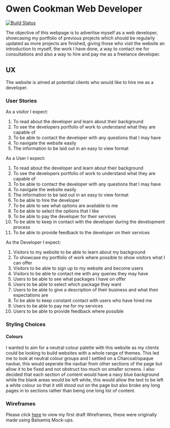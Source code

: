 Owen Cookman Web Developer
======
[![Build Status](https://travis-ci.com/OwenCookman/owen-webdev.svg?branch=master)](https://travis-ci.com/OwenCookman/owen-webdev)

The objective of this webpage is to advertise myself as a web developer, showcasing my portfolio of previous projects which should be regularly updated as more projects are finished, giving those who visit the website an introduction to myself, the work I have done, a way to contact me for consultations and also a way to hire and pay me as a freelance developer.

## UX

The website is aimed at potential clients who would like to hire me as a developer.

### User Stories

As a visitor I expect:
1. To read about the developer and learn about their background
2. To see the developers portfolio of work to understand what they are capable of
3. To be able to contact the developer with any questions that I may have
4. To navigate the website easily
5. The information to be laid out in an easy to view format

As a User I expect:
1. To read about the developer and learn about their background
2. To see the developers portfolio of work to understand what they are capable of
3. To be able to contact the developer with any questions that I may have
4. To navigate the website easily
5. The information to be laid out in an easy to view format
6. To be able to hire the developer
7. To be able to see what options are available to me
8. To be able to select the options that I like
9. To be able to pay the developer for their services
10. To be able to keep in contact with the developer during the development process
11. To be able to provide feedback to the developer on their services

As the Developer I expect:
1. Visitors to my website to be able to learn about my background
2. To showcase my portfolio of work where possible to show visitors what I can offer
3. Visitors to be able to sign up to my website and become users
4. Visitors to be able to contact me with any queries they may have
5. Users to be able to see what packages I have on offer
6. Users to be able to select which package they want
7. Users to be able to give a description of their business and what their expectations are
8. To be able to keep constant contact with users who have hired me
9. Users to be able to pay me for my services
10. Users to be able to provide feedback where possible

### Styling Choices

#### Colours
I wanted to aim for a neutral colour palette with this website as my clients could be looking to build websites with 
a whole range of themes. This led me to look at neutral colour groups and I settled on a Charcoal/opaque navbar, this 
would seperate the navbar from other sections of the page but allow it to be fixed and not obstruct too much on smaller
screens. I also decided that each section of content would have a navy blue background while the blank areas would be 
left white, this would allow the text to be left a white colour so that it still stood out on the page but also broke 
any long pages in to sections rather than being one long list of content.


### Wireframes 

Please click [here](wireframes) to view my first draft Wireframes, these were originally made using Balsamiq Mock-ups.
